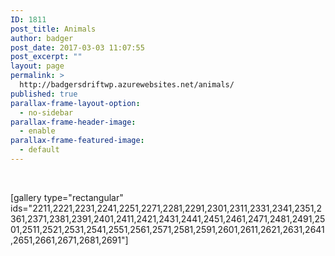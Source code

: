 ```yaml
---
ID: 1811
post_title: Animals
author: badger
post_date: 2017-03-03 11:07:55
post_excerpt: ""
layout: page
permalink: >
  http://badgersdriftwp.azurewebsites.net/animals/
published: true
parallax-frame-layout-option:
  - no-sidebar
parallax-frame-header-image:
  - enable
parallax-frame-featured-image:
  - default
---
```

&nbsp;

[gallery type="rectangular" ids="2211,2221,2231,2241,2251,2271,2281,2291,2301,2311,2331,2341,2351,2361,2371,2381,2391,2401,2411,2421,2431,2441,2451,2461,2471,2481,2491,2501,2511,2521,2531,2541,2551,2561,2571,2581,2591,2601,2611,2621,2631,2641,2651,2661,2671,2681,2691"]

&nbsp;

&nbsp;
